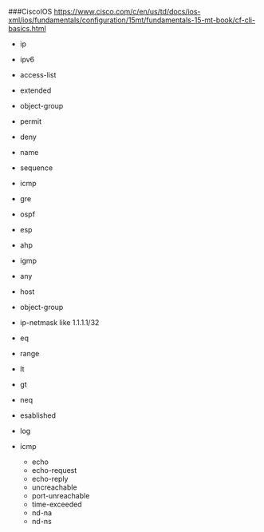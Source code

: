 ###CiscoIOS
https://www.cisco.com/c/en/us/td/docs/ios-xml/ios/fundamentals/configuration/15mt/fundamentals-15-mt-book/cf-cli-basics.html




- ip
- ipv6
- access-list
- extended
- object-group
- permit
- deny
- name
- sequence




- icmp
- gre
- ospf
- esp
- ahp
- igmp

- any
- host
- object-group
- ip-netmask like 1.1.1.1/32


- eq
- range
- lt
- gt
- neq


- esablished
- log


- icmp
   - echo
   - echo-request
   - echo-reply
   - uncreachable
   - port-unreachable
   - time-exceeded
   - nd-na
   - nd-ns